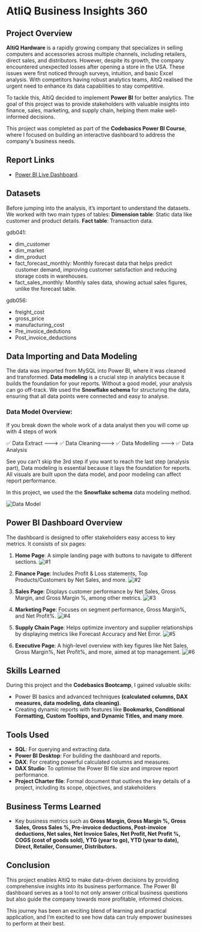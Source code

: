 # AtliQ Business Insights 360

## Project Overview

**AltiQ Hardware** is a rapidly growing company that specializes in selling computers and accessories across multiple channels, including retailers, direct sales, and distributors. However, despite its growth, the company encountered unexpected losses after opening a store in the USA. These issues were first noticed through surveys, intuition, and basic Excel analysis. With competitors having robust analytics teams, AltiQ realised the urgent need to enhance its data capabilities to stay competitive.

To tackle this, AltiQ decided to implement **Power BI** for better analytics. The goal of this project was to provide stakeholders with valuable insights into finance, sales, marketing, and supply chain, helping them make well-informed decisions.

This project was completed as part of the **Codebasics Power BI Course**, where I focused on building an interactive dashboard to address the company's business needs.

## Report Links
- [Power BI Live Dashboard](https://app.powerbi.com/view?r=eyJrIjoiYWM2MDVmOTgtZDA2Mi00NzY3LTg5ODYtZGMxOTFkOGIxZjNiIiwidCI6ImM2ZTU0OWIzLTVmNDUtNDAzMi1hYWU5LWQ0MjQ0ZGM1YjJjNCJ9).

## Datasets

Before jumping into the analysis, it’s important to understand the datasets. We worked with two main types of tables:
**Dimension table**: Static data like customer and product details.
**Fact table**: Transaction data.

gdb041:

- dim_customer
- dim_market
- dim_product
- fact_forecast_monthly: Monthly forecast data that helps predict customer demand, improving customer satisfaction and reducing storage costs in warehouses.
- fact_sales_monthly: Monthly sales data, showing actual sales figures, unlike the forecast table.

gdb056:

- freight_cost
- gross_price
- manufacturing_cost
- Pre_invoice_dedutions
- Post_invoice_deductions

## Data Importing and Data Modeling

The data was imported from MySQL into Power BI, where it was cleaned and transformed. **Data modeling** is a crucial step in analytics because it builds the foundation for your reports. Without a good model, your analysis can go off-track. We used the **Snowflake schema** for structuring the data, ensuring that all data points were connected and easy to analyse.

### Data Model Overview:

If you break down the whole work of a data analyst then you will come up with 4 steps of work

✅ Data Extract ---> ✅ Data Cleaning---> ✅ Data Modelling ---> ✅ Data Analysis

See you can't skip the 3rd step if you want to reach the last step (analysis part), Data modeling is essential because it lays the foundation for reports. All visuals are built upon the data model, and poor modeling can affect report performance.

In this project, we used the the **Snowflake schema** data modeling method.

![Data Model](https://github.com/user-attachments/assets/5243f1ec-7230-4753-8b2b-8f1e28b7837e)


## Power BI Dashboard Overview

The dashboard is designed to offer stakeholders easy access to key metrics. It consists of six pages:

1. **Home Page**: A simple landing page with buttons to navigate to different sections.
![#1](https://github.com/user-attachments/assets/6d158f88-a269-451c-901e-a4740d2018ef)

2. **Finance Page**: Includes Profit & Loss statements, Top Products/Customers by Net Sales, and more.
![#2](https://github.com/user-attachments/assets/e5136209-aad3-4c9d-b00c-791cfb15b16a)

3. **Sales Page**: Displays customer performance by Net Sales, Gross Margin, and Gross Margin %, among other metrics.
![#3](https://github.com/user-attachments/assets/045f6ab4-c6df-4fc4-83ff-0c757a5dbc4d)

4. **Marketing Page**: Focuses on segment performance, Gross Margin%, and Net Profit%.
![#4](https://github.com/user-attachments/assets/7377846d-8850-47aa-9c39-44fd1dc6f3cf)

5. **Supply Chain Page**: Helps optimize inventory and supplier relationships by displaying metrics like Forecast Accuracy and Net Error.
![#5](https://github.com/user-attachments/assets/3b074c6a-49a6-4d6b-bdd2-0a180d9d60bd)

6. **Executive Page**: A high-level overview with key figures like Net Sales, Gross Margin%, Net Profit%, and more, aimed at top management.
![#6](https://github.com/user-attachments/assets/7991832a-cac7-40da-89e0-b611e61ccd6c)


## Skills Learned

During this project and the **Codebasics Bootcamp**, I gained valuable skills:
- Power BI basics and advanced techniques **(calculated columns, DAX measures, data modeling, data cleaning)**.
- Creating dynamic reports with features like **Bookmarks, Conditional Formatting, Custom Tooltips, and Dynamic Titles, and many more**.

## Tools Used
- **SQL**: For querying and extracting data.
- **Power BI Desktop**: For building the dashboard and reports.
- **DAX**: For creating powerful calculated columns and measures.
- **DAX Studio**: To optimise the Power BI file size and improve report performance.
- **Project Charter file**: Formal document that outlines the key details of a project, including its scope, objectives, and stakeholders

## Business Terms Learned
- Key business metrics such as **Gross Margin, Gross Margin %, Gross Sales, Gross Sales %, Pre-invoice deductions, Post-invoice deductions, Net sales, Net Invoice Sales, Net Profit, Net Profit %, COGS (cost of goods sold), YTG (year to go), YTD (year to date), Direct, Retailer, Consumer, Distributors.**

## Conclusion

This project enables AltiQ to make data-driven decisions by providing comprehensive insights into its business performance. The Power BI dashboard serves as a tool to not only answer critical business questions but also guide the company towards more profitable, informed choices.

This journey has been an exciting blend of learning and practical application, and I’m excited to see how data can truly empower businesses to perform at their best.
